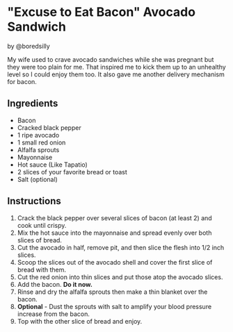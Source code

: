 "Excuse to Eat Bacon" Avocado Sandwich
======================================

by \@boredsilly

My wife used to crave avocado sandwiches while she was pregnant but they
were too plain for me. That inspired me to kick them up to an unhealthy
level so I could enjoy them too. It also gave me another delivery
mechanism for bacon.

Ingredients
-----------

-   Bacon
-   Cracked black pepper
-   1 ripe avocado
-   1 small red onion
-   Alfalfa sprouts
-   Mayonnaise
-   Hot sauce (Like Tapatio)
-   2 slices of your favorite bread or toast
-   Salt (optional)

Instructions
------------

1.  Crack the black pepper over several slices of bacon (at least 2) and
    cook until crispy.
2.  Mix the hot sauce into the mayonnaise and spread evenly over both
    slices of bread.
3.  Cut the avocado in half, remove pit, and then slice the flesh into
    1/2 inch slices.
4.  Scoop the slices out of the avocado shell and cover the first slice
    of bread with them.
5.  Cut the red onion into thin slices and put those atop the avocado
    slices.
6.  Add the bacon. **Do it now.**
7.  Rinse and dry the alfalfa sprouts then make a thin blanket over the
    bacon.
8.  **Optional** - Dust the sprouts with salt to amplify your blood
    pressure increase from the bacon.
9.  Top with the other slice of bread and enjoy.
